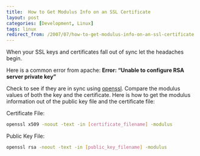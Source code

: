 ```yaml
---
title:  How to Get Modulus Info on an SSL Certificate
layout: post
categories: [Development, Linux]
tags: linux
redirect_from: /2007/07/how-to-get-modulus-info-on-an-ssl-certificate
---
```


When your SSL keys and certificates fall out of sync let the headaches begin.

Here is a common error from apache&#58;
<strong>Error&#58; “Unable to configure RSA server private key”</strong>

Check to see if they are in sync using <a href="http://www.openssl.org/">openssl</a>. Compare the modulus values of both the key and the certificate. Here is how to get the modulus information out of the public key file and the certificate file:

Certificate File&#58;
```bash
openssl x509 -noout -text -in [certificate_filename] -modulus
```

Public Key File&#58;
```bash
openssl rsa -noout -text -in [public_key_filename] -modulus
```

